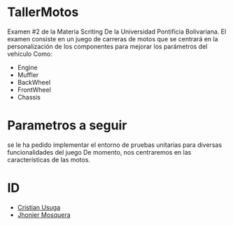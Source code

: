 # TallerMotos 
Examen #2 de la Materia Scriting De la Universidad Pontificia Bolivariana. El examen consiste en un juego de carreras de motos que se centrará en la personalización de los componentes para mejorar los parámetros del vehículo Como:
- Engine
- Muffler
- BackWheel
- FrontWheel
- Chassis

# Parametros a seguir
 se le ha pedido implementar el entorno de pruebas unitarias para diversas funcionalidades del juego De momento, nos centraremos en las características de las motos.


# ID
- [Cristian Usuga](https://github.com/Cristian171)
- [Jhonier Mosquera](https://github.com/quertuy)
 
